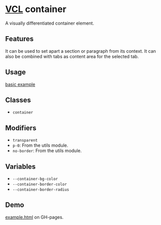 # [VCL](https://vcl.github.io/) container

A visually differentiated container element.

## Features

It can be used to set apart a section or paragraph from its context.
It can also be combined with tabs as content area for the selected tab.

## Usage

[basic example](/demo/example.html)

## Classes

- `container`

## Modifiers

- `transparent`
- `p-0`: From the utils module.
- `no-border`: From the utils module.

## Variables

- `--container-bg-color`
- `--container-border-color`
- `--container-border-radius`

## Demo

[example.html](/demo/example.html) on GH-pages.
